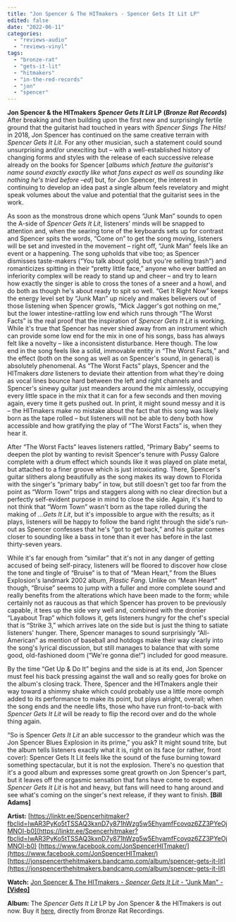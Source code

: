 ```yaml
---
title: "Jon Spencer & The HITmakers - Spencer Gets It Lit LP"
edited: false
date: "2022-06-11"
categories:
  - "reviews-audio"
  - "reviews-vinyl"
tags:
  - "bronze-rat"
  - "gets-it-lit"
  - "hitmakers"
  - "in-the-red-records"
  - "jon"
  - "spencer"
---
```


**Jon Spencer & the HITmakers** **_Spencer Gets It Lit_ LP** **(_Bronze Rat Records_)** After breaking and then building upon the first new and surprisingly fertile ground that the guitarist had touched in years with _Spencer Sings The Hits!_ in 2018, Jon Spencer has continued on the same creative terrain with _Spencer Gets It Lit_. For any other musician, such a statement could sound unsurprising and/or unexciting but – with a well-established history of changing forms and styles with the release of each successive release already on the books for Spencer \[_albums which feature the guitarist's name sound exactly exactly like what fans expect as well as sounding like nothing he's tried before –ed_\] but, for Jon Spencer, the interest in continuing to develop an idea past a single album feels revelatory and might speak volumes about the value and potential that the guitarist sees in the work.

As soon as the monstrous drone which opens “Junk Man” sounds to open the A-side of _Spencer Gets It Lit_, listeners' minds will be snapped to attention and, when the searing tone of the keyboards sets up for contrast and Spencer spits the words, “Come on” to get the song moving, listeners will be set and invested in the movement – right off, “Junk Man” feels like an event or a happening. The song upholds that vibe too; as Spencer dismisses taste-makers (“You talk about gold, but you're selling trash”) and romanticizes spitting in their “pretty little face,” anyone who ever battled an inferiority complex will be ready to stand up and cheer – and try to learn how exactly the singer is able to cross the tones of a sneer and a howl, and do both as though he's about ready to spit so well. “Get It Right Now” keeps the energy level set by “Junk Man” up nicely and makes believers out of those listening when Spencer growls, “Mick Jagger's got nothing on me,” but the lower intestine-rattling low end which runs through “The Worst Facts” is the real proof that the inspiration of _Spencer Gets It Lit_ is working. While it's true that Spencer has never shied away from an instrument which can provide some low end for the mix in one of his songs, bass has always felt like a novelty – like a inconsistent disturbance. Here though. The low end in the song feels like a solid, immovable entity in “The Worst Facts,” and the effect (both on the song as well as on Spencer's sound, in general) is absolutely phenomenal. As “The Worst Facts” plays, Spencer and the HITmakers _dare_ listeners to deviate their attention from what they're doing as vocal lines bounce hard between the left and right channels and Spencer's sinewy guitar just meanders around the mix aimlessly, occupying every little space in the mix that it can for a few seconds and then moving again, every time it gets pushed out. In print, it might sound messy and it is – the HITmakers make no mistake about the fact that this song was likely born as the tape rolled – but listeners will not be able to deny both how accessible and how gratifying the play of “The Worst Facts” is, when they hear it.

After “The Worst Facts” leaves listeners rattled, “Primary Baby” seems to deepen the plot by wanting to revisit Spencer's tenure with Pussy Galore complete with a drum effect which sounds like it was played on plate metal, but attached to a finer groove which is just intoxicating. There, Spencer's guitar slithers along beautifully as the song makes its way down to Florida with the singer's “primary baby” in tow, but still doesn't get too far from the point as “Worm Town” trips and staggers along with no clear direction but a perfectly self-evident purpose in mind to close the side. Again, it's hard to not think that “Worm Town” wasn't born as the tape rolled during the making of _...Gets It Lit_, but it's impossible to argue with the results; as it plays, listeners will be happy to follow the band right through the side's run-out as Spencer confesses that he's “got to get back,” and his guitar comes closer to sounding like a bass in tone than it ever has before in the last thirty-seven years.

While it's far enough from “similar” that it's not in any danger of getting accused of being self-piracy, listeners will be floored to discover how close the tone and tingle of “Bruise” is to that of “Mean Heart,” from the Blues Explosion's landmark 2002 album, _Plastic Fang_. Unlike on “Mean Heart” though, “Bruise” seems to jump with a fuller and more complete sound and really benefits from the alterations which have been made to the form; while certainly not as raucous as that which Spencer has proven to be previously capable, it tees up the side very well and, combined with the dronier “Layabout Trap” which follows it, gets listeners hungry for the chef's special that is “Strike 3,” which arrives late on the side but is just the thing to satiate listeners' hunger. There, Spencer manages to sound surprisingly “All-American” as mention of baseball and hotdogs make their way clearly into the song's lyrical discussion, but still manages to balance that with some good, old-fashioned doom (“We're gonna die!”) included for good measure.

By the time “Get Up & Do It” begins and the side is at its end, Jon Spencer must feel his back pressing against the wall and so really goes for broke on the album's closing track. There, Spencer and the HITmakers angle their way toward a shimmy shake which could probably use a little more oomph added to its performance to make its point, but plays alright, overall; when the song ends and the needle lifts, those who have run front-to-back with _Spencer Gets It Lit_ will be ready to flip the record over and do the whole thing again.

“So is Spencer _Gets It Lit_ an able successor to the grandeur which was the Jon Spencer Blues Explosion in its prime,” you ask? It might sound trite, but the album tells listeners exactly what it is, right on its face (or rather, front cover): Spencer Gets It Lit feels like the sound of the fuse burning toward something spectacular, but it is not the explosion. There's no question that it's a good album and expresses some great growth on Jon Spencer's part, but it leaves off the orgasmic sensation that fans have come to expect. _Spencer Gets It Lit_ is hot and heavy, but fans will need to hang around and see what's coming on the singer's next release, if they want to finish. **\[Bill Adams\]**

**Artist:** [https://linktr.ee/Spencerhitmaker?fbclid=IwAR3PyKo5tTSSAQ3kxnD7y871hWzg5w5EhyamfFcovqz6ZZ3PYeOjMNOI-b0](https://linktr.ee/Spencerhitmaker?fbclid=IwAR3PyKo5tTSSAQ3kxnD7y871hWzg5w5EhyamfFcovqz6ZZ3PYeOjMNOI-b0) [https://www.facebook.com/JonSpencerHITmaker/](https://www.facebook.com/JonSpencerHITmaker/) [https://jonspencerthehitmakers.bandcamp.com/album/spencer-gets-it-lit](https://jonspencerthehitmakers.bandcamp.com/album/spencer-gets-it-lit)

**Watch:** [Jon Spencer & The HITmakers - _Spencer Gets It Lit_ - "Junk Man" - **\[Video\]**](https://www.youtube.com/watch?v=sRfXXlv-NMU)

**Album:** The _Spencer Gets It Lit_ LP by Jon Spencer & the HITmakers is out now. Buy it [here](https://bronzerat.com/), directly from Bronze Rat Recordings.
